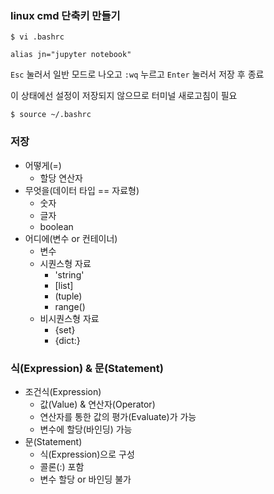 ### linux cmd 단축키 만들기

```shell
$ vi .bashrc
```

```vi
alias jn="jupyter notebook"
```

`Esc` 눌러서 일반 모드로 나오고 `:wq` 누르고 `Enter` 눌러서 저장 후 종료

이 상태에선 설정이 저장되지 않으므로 터미널 새로고침이 필요

```shell
$ source ~/.bashrc
```


### 저장
- 어떻게(=)
    - 할당 연산자
- 무엇을(데이터 타입 == 자료형)
    - 숫자
    - 글자
    - boolean
- 어디에(변수 or 컨테이너)
    - 변수
    - 시퀀스형 자료
        - 'string'
        - [list]
        - (tuple)
        - range()
    - 비시퀀스형 자료
        - {set}
        - {dict:}


### 식(Expression) & 문(Statement)
- 조건식(Expression)
    - 값(Value) & 연산자(Operator)
    - 연산자를 통한 값의 평가(Evaluate)가 가능
    - 변수에 할당(바인딩) 가능
- 문(Statement)
    - 식(Expression)으로 구성
    - 콜론(:) 포함
    - 변수 할당 or 바인딩 불가